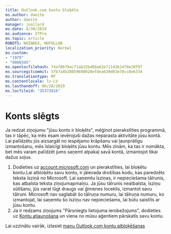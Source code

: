 ```yaml
---
title: Outlook.com kontu bloķēta
ms.author: daeite
author: daeite
manager: joallard
ms.date: 4/30/2019
ms.audience: ITPro
ms.topic: article
ROBOTS: NOINDEX, NOFOLLOW
localization_priority: Normal
ms.custom:
- "1979"
- "9000345"
ms.openlocfilehash: f4af8679ac71ab15bd68a62e71143b14f8e20f97
ms.sourcegitcommit: 5fb7a4b28859690020efdea630d03e70cc0e6334
ms.translationtype: MT
ms.contentlocale: lv-LV
ms.lasthandoff: 06/28/2019
ms.locfileid: "35373816"
---
```

# <a name="account-locked"></a>Konts slēgts

Ja redzat ziņojumu "jūsu konts ir bloķēts", mēģinot pierakstīties programmā, tas ir tāpēc, ka mēs esam ievērojuši dažas neparasta aktivitāte jūsu kontā. Lai palīdzētu jūs aizsargāt no iespējamo krāpšanu vai ļaunprātīgu izmantošanu, mēs īslaicīgi bloķēts jūsu kontu. Mēs zinām, ka tas ir nomākta, bet mēs varam palīdzēt jums saņemt atpakaļ savā kontā, izmantojot tikai dažus soļus.

1. Dodieties uz [account.microsoft.com](https://go.microsoft.com/fwlink/?linkid=2090484) un pierakstīties, lai bloķētu kontu.Lai atbloķētu savu kontu, ir jāievada drošības kodu, kas paredzēts teksta īsziņā no Microsoft. Lai saņemtu īsziņas, ir nepieciešama tālrunis, kas atbalsta teksta ziņojumapmaiņu. Ja jūsu tālrunis neatbalsta, īsziņu sūtīšanu, jūs varat lūgt draugs vai ģimenes loceklis, izmantot savu tālruni. Microsoft nav saglabāt šo tālruņa numuru, lai tālruņa numuru, ko izmantojat, lai saņemtu šo īsziņu nav nepieciešams, lai būtu saistīts ar jūsu kontu.
2. Ja ir redzams ziņojums "Pārsniegts lietojuma ierobežojums", dodieties uz [Kontu atjaunošana](https://go.microsoft.com/fwlink/?linkid=2090483) un viena no mūsu aģentiem pārskatīs savu kontu.

Lai uzzinātu vairāk, izlasiet [manu Outlook.com kontu atbloķēšanas](https://support.office.com/article/f4ad2701-d166-4d8b-8a6a-9af2a1f8a4c4) 